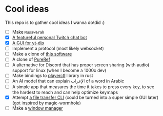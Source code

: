 # Cool ideas
This repo is to gather cool ideas I wanna do\did :)

- [ ] Make ``Musawarah``
- [x] [A featureful personal Twitch chat bot](https://github.com/BKSalman/sadmadbotlad)
- [x] [A GUI for yt-dlp](https://github.com/BKSalman/ytdlp-gui)
- [ ] Implement a protocol (most likely websocket)
- [ ] Make a clone of [this software](https://github.com/SebLague/Digital-Logic-Sim)
- [ ] A clone of [PureRef](https://www.pureref.com/)
- [ ] A alternative for Discord that has proper screen sharing (with audio) support for linux (when I become a 1000x dev)
- [ ] Make bindings to [playerctl](https://github.com/altdesktop/playerctl) library in rust
- [ ] An AI model that can explain الإعراب of a word in Arabic
- [ ] A simple app that measures the time it takes to press every key, to see the hardest to reach and can help optimize keymaps
- [x] Attempt [a file transfer CLI](https://github.com/BKSalman/send_files) (could be turned into a super simple GUI later) (got inspired by [magic-wormhole](https://github.com/magic-wormhole/magic-wormhole))
- [ ] Make a [window manager](https://github.com/BKSalman/bunnuafeth)
